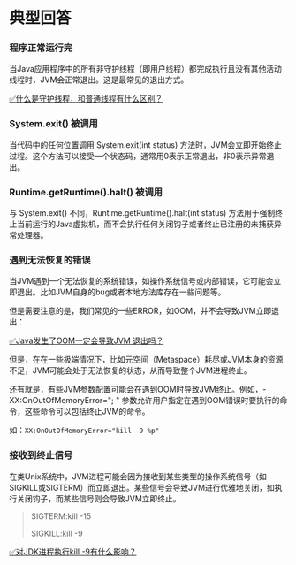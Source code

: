 # 典型回答


### 程序正常运行完


当Java应用程序中的所有非守护线程（即用户线程）都完成执行且没有其他活动线程时，JVM会正常退出。这是最常见的退出方式。



[✅什么是守护线程，和普通线程有什么区别？](https://www.yuque.com/hollis666/qyhor6/dlg6vw)



### System.exit() 被调用
当代码中的任何位置调用 System.exit(int status) 方法时，JVM会立即开始终止过程。这个方法可以接受一个状态码，通常用0表示正常退出，非0表示异常退出。



### Runtime.getRuntime().halt() 被调用
与 System.exit() 不同，Runtime.getRuntime().halt(int status) 方法用于强制终止当前运行的Java虚拟机，而不会执行任何关闭钩子或者终止已注册的未捕获异常处理器。



### 遇到无法恢复的错误
当JVM遇到一个无法恢复的系统错误，如操作系统信号或内部错误，它可能会立即退出。比如JVM自身的bug或者本地方法库存在一些问题等。



但是需要注意的是，我们常见的一些ERROR，如OOM，并不会导致JVM立即退出：



[✅Java发生了OOM一定会导致JVM 退出吗？](https://www.yuque.com/hollis666/qyhor6/fsnk2a6xdyhqfvf7)



但是，在在一些极端情况下，比如元空间（Metaspace）耗尽或JVM本身的资源不足，JVM可能会处于无法恢复的状态，从而导致整个JVM进程终止。



还有就是，有些JVM参数配置可能会在遇到OOM时导致JVM终止。例如，-XX:OnOutOfMemoryError="<cmd args>; <cmd args>" 参数允许用户指定在遇到OOM错误时要执行的命令，这些命令可以包括终止JVM的命令。



如：`XX:OnOutOfMemoryError="kill -9 %p"`



### 接收到终止信号
在类Unix系统中，JVM进程可能会因为接收到某些类型的操作系统信号（如SIGKILL或SIGTERM）而立即退出。某些信号会导致JVM进行优雅地关闭，如执行关闭钩子，而某些信号则会导致JVM立即终止。



> SIGTERM:kill -15 
>
> SIGKILL:kill -9 
>



[✅对JDK进程执行kill -9有什么影响？](https://www.yuque.com/hollis666/qyhor6/kmlq81)

### 


